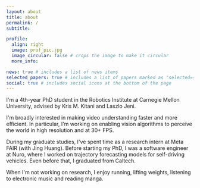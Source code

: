 ```yaml
---
layout: about
title: about
permalink: /
subtitle:

profile:
  align: right
  image: prof_pic.jpg
  image_circular: false # crops the image to make it circular
  more_info:

news: true # includes a list of news items
selected_papers: true # includes a list of papers marked as "selected={true}"
social: true # includes social icons at the bottom of the page
---
```


I'm a 4th-year PhD student in the Robotics Institute at Carnegie Mellon University, advised by Kris M. Kitani and Laszlo Jeni. 

I'm broadly interested in making video understanding faster and more efficient. In particular, I'm working on enabling vision algorithms to perceive the world in high resolution and at 30+ FPS. 

During my graduate studies, I've spent time as a research intern at Meta FAIR (with Jing Huang).
Before starting my PhD, I was a software engineer at Nuro, where I worked on trajectory forecasting models for self-driving vehicles. Even before that, I graduated from Caltech. 

When I'm not working on research, I enjoy running, lifting weights, listening to electronic music and reading manga.